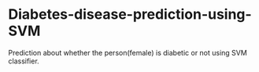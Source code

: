 # Diabetes-disease-prediction-using-SVM
Prediction about whether the person(female) is diabetic or not using SVM classifier.
